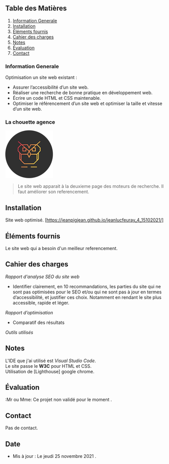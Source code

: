  ## Table des Matières
1. [Information Generale](#Information-Generale)
2. [Installation](#Installation)
3. [Éléments fournis](#Éléments-fournis)
4. [Cahier des charges](#Cahier-des-charges)
5. [Notes](#Notes)
6. [Évaluation](#Évaluation)
7. [Contact](#Contact)

### Information Generale
Optimisation un site web existant :
* Assurer l’accessibilité d’un site web.
* Réaliser une recherche de bonne pratique en développement web.
* Écrire un code HTML et CSS maintenable.
* Optimiser le référencement d’un site web et optimiser la taille et vitesse d’un site web.

### La chouette agence

![Image text](img/logo.webp)
>Le site web apparait à la deuxieme page des moteurs de recherche. Il faut améliorer son referencement. 

## Installation
Site web optimisé. 
 [https://jeanpigjean.github.io/jeanlucfeuray_4_15102021/]

## Éléments fournis
Le site web qui a besoin d'un meilleur referencement.

##  Cahier des charges
_Rapport d'analyse SEO du site web_
* Identifier clairement, en 10 recommandations, les parties du site qui ne sont pas optimisées pour le SEO et/ou qui ne sont pas à jour en termes d’accessibilité, et justifier ces choix. Notamment en rendant le site plus accessible, rapide et léger.

_Rapport d’optimisation_
* Comparatif des résultats
  
_Outils utilisés_

## Notes
L'IDE que j'ai utilisé est *Visual Studio Code*.  
Le site passe le **W3C** pour HTML et CSS.  
Utilisation de [Lighthouse] google chrome.

## Évaluation
:Mr ou Mme: Ce projet non validé pour le moment .

## Contact
Pas de contact.

## Date
* Mis à jour : Le jeudi 25 novembre 2021 .